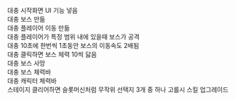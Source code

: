 대충 시작화면 UI 기능 넣음 <br/>
대충 보스 만듦<br/>
대충 플레이어 이동 만듦<br/>
대충 플레이어가 특정 범위 내에 있을때 보스가 공격<br/>
대충 10초에 한번씩 1초동안 보스의 이동속도 2배됨<br/> 
대충 클릭하면 보스 체력 10씩 닳음<br/>
대충 보스 사망<br/>
대충 보스 체력바<br/>
대충 캐릭터 체력바<br/>
스테이지 클리어하면 슬롯머신처럼 무작위 선택지 3개 중 하나 고를시 스킬 업그레이드<br/>
